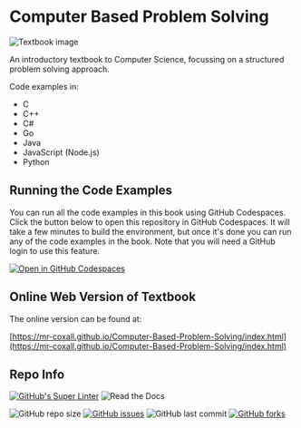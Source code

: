 # Computer Based Problem Solving

![Textbook image](./docs/images/ComputerBasedProblemSolving.png)

An introductory textbook to Computer Science, focussing on a structured problem solving approach. 

Code examples in:
- C
- C++
- C#
- Go
- Java
- JavaScript (Node.js)
- Python

## Running the Code Examples

You can run all the code examples in this book using GitHub Codespaces. Click the button below to open this repository in GitHub Codespaces. It will take a few minutes to build the environment, but once it's done you can run any of the code examples in the book. Note that you will need a GitHub login to use this feature.

[![Open in GitHub Codespaces](https://github.com/codespaces/badge.svg)](https://github.com/codespaces/new?hide_repo_select=true&ref=main&repo=191458088)

## Online Web Version of Textbook

The online version can be found at:

[https://mr-coxall.github.io/Computer-Based-Problem-Solving/index.html](https://mr-coxall.github.io/Computer-Based-Problem-Solving/index.html)

## Repo Info

[![GitHub's Super Linter](https://github.com/Mr-Coxall/Computer-Based-Problem-Solving/workflows/Super%20Linter/badge.svg)](https://github.com/Mr-Coxall/Computer-Based-Problem-Solving/actions)
![Read the Docs](https://img.shields.io/readthedocs/computer-based-problem-solving.svg)

![GitHub repo size](https://img.shields.io/github/repo-size/mr-coxall/Computer-Based-Problem-Solving.svg)
[![GitHub issues](https://img.shields.io/github/issues/mr-coxall/Computer-Based-Problem-Solving.svg)](https://github.com/Mr-Coxall/Computer-Based-Problem-Solving/issues)
![GitHub last commit](https://img.shields.io/github/last-commit/mr-coxall/Computer-Based-Problem-Solving.svg)
[![GitHub forks](https://img.shields.io/github/forks/mr-coxall/Computer-Based-Problem-Solving.svg?style=social)](https://github.com/Mr-Coxall/Computer-Based-Problem-Solving/network/members)
